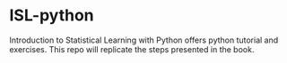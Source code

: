 # ISL-python
Introduction to Statistical Learning with Python offers python tutorial and exercises. This repo will replicate the steps presented in the book.
